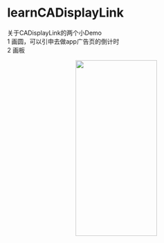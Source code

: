 # learnCADisplayLink
关于CADisplayLink的两个小Demo
</br>1 画圆，可以引申去做app广告页的倒计时
</br>2 画板
<div align=center><img width="188" height="406" src="https://upload-images.jianshu.io/upload_images/1260967-861ce2e902683a73.png"/></div>
